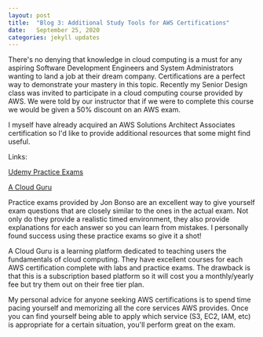 ```yaml
---
layout: post
title:  "Blog 3: Additional Study Tools for AWS Certifications"
date:   September 25, 2020
categories: jekyll updates
---
```


There's no denying that knowledge in cloud computing is a must for any aspiring Software Development Engineers and System Administrators wanting to land a job at their dream company. Certifications are a perfect way to demonstrate your mastery in this topic. Recently my Senior Design class was invited to participate in a cloud computing course provided by AWS. We were told by our instructor that if we were to complete this course we would be given a 50% discount on an AWS exam. 

I myself have already acquired an AWS Solutions Architect Associates certification so I'd like to provide additional resources that some might find useful.

Links:

[Udemy Practice Exams][Udemy-Practice]

[A Cloud Guru][Cloud-Guru]

Practice exams provided by Jon Bonso are an excellent way to give yourself exam questions that are closely similar to the ones in the actual exam. Not only do they provide a realistic timed environment, they also provide explanations for each answer so you can learn from mistakes. I personally found success using these practice exams so give it a shot!

A Cloud Guru is a learning platform dedicated to teaching users the fundamentals of cloud computing. They have excellent courses for each AWS certification complete with labs and practice exams. The drawback is that this is a subscription based platform so it will cost you a monthly/yearly fee but try them out on their free tier plan. 

My personal advice for anyone seeking AWS certifications is to spend time pacing yourself and memorizing all the core services AWS provides. Once you can find yourself being able to apply which service (S3, EC2, IAM, etc) is appropriate for a certain situation, you'll perform great on the exam. 

[Udemy-Practice]: https://www.udemy.com/user/jonjonbonso/
[Cloud-Guru]: https://acloudguru.com/aws-cloud-training